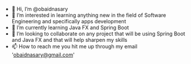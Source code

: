 - 👋 Hi, I’m @obaidnasary
- 👀 I’m interested in learning anything new in the field of Software Engineering and specifically apps development
- 🌱 I’m currently learning Java FX and Spring Boot
- 💞️ I’m looking to collaborate on any project that will be using Spring Boot and Java FX and that will help sharpen my skills
- 📫 How to reach me you hit me up through my email 'obaidnasary@gmail.com'

<!---
obaidnasary/obaidnasary is a ✨ special ✨ repository because its `README.md` (this file) appears on your GitHub profile.
You can click the Preview link to take a look at your changes.
--->
